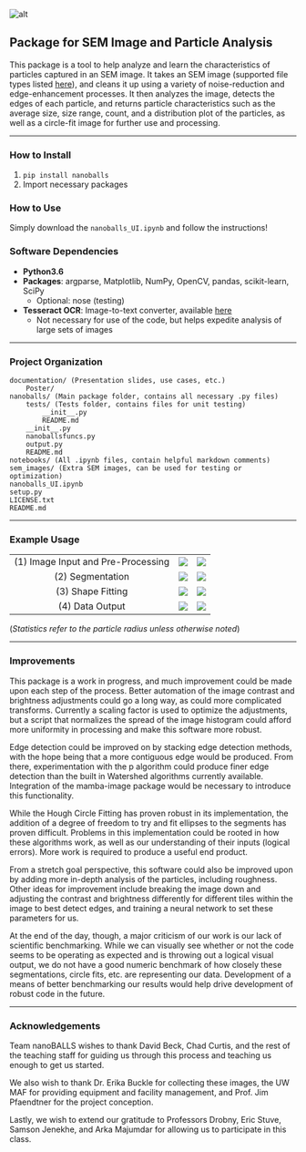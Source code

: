 ![alt](https://i.imgur.com/5IlGL9R.jpg)  
## Package for SEM Image and Particle Analysis
This package is a tool to help analyze and learn the characteristics of particles captured in an SEM image. It takes an SEM image (supported file types listed [here](https://docs.opencv.org/3.0-beta/modules/imgcodecs/doc/reading_and_writing_images.html#imread)), and cleans it up using a variety of noise-reduction and edge-enhancement processes. It then analyzes the image, detects the edges of each particle, and returns particle characteristics such as the average size, size range, count, and a distribution plot of the particles, as well as a circle-fit image for further use and processing. 

---

### How to Install
1. `pip install nanoballs`
2. Import necessary packages

### How to Use
Simply download the `nanoballs_UI.ipynb` and follow the instructions!

### Software Dependencies
* __Python3.6__
* __Packages__: argparse, Matplotlib, NumPy, OpenCV, pandas, scikit-learn, SciPy
    * Optional: nose (testing)
* __Tesseract OCR__: Image-to-text converter, available [here](https://pypi.org/project/pytesseract/)
    * Not necessary for use of the code, but helps expedite analysis of large sets of images
    
---

### Project Organization
```
documentation/ (Presentation slides, use cases, etc.)
    Poster/
nanoballs/ (Main package folder, contains all necessary .py files)
    tests/ (Tests folder, contains files for unit testing)
        __init__.py
        README.md
    __init__.py
    nanoballsfuncs.py
    output.py
    README.md
notebooks/ (All .ipynb files, contain helpful markdown comments)
sem_images/ (Extra SEM images, can be used for testing or optimization)
nanoballs_UI.ipynb
setup.py
LICENSE.txt
README.md

```

---

### Example Usage
|     |     |     |
|:---:|:---:|:---:|
| (1) Image Input and Pre-Processing | ![](https://imgur.com/iYQr9SA.jpg) | ![](https://imgur.com/q0LIoAy.jpg) |
| (2) Segmentation | ![](https://i.imgur.com/xNhUkoP.jpg) | ![](https://imgur.com/qXAATw7.jpg) |
| (3) Shape Fitting | ![](https://imgur.com/ha1j9Ut.jpg) | ![](https://imgur.com/genut41.jpg) |
| (4) Data Output | ![](https://imgur.com/RTWHMLR.jpg) | ![](https://imgur.com/T8zl76j.jpg) |

(_Statistics refer to the particle radius unless otherwise noted_) 

---

### Improvements 
This package is a work in progress, and much improvement could be made upon each step of the process. Better automation of the image contrast and brightness adjustments could go a long way, as could more complicated transforms. Currently a scaling factor is used to optimize the adjustments, but a script that normalizes the spread of the image histogram could afford more uniformity in processing and make this software more robust.

Edge detection could be improved on by stacking edge detection methods, with the hope being that a more contiguous edge would be produced. From there, experimentation with the p algorithm could produce finer edge detection than the built in Watershed algorithms currently available. Integration of the mamba-image package would be necessary to introduce this functionality.

While the Hough Circle Fitting has proven robust in its implementation, the addition of a degree of freedom to try and fit ellipses to the segments has proven difficult. Problems in this implementation could be rooted in how these algorithms work, as well as our understanding of their inputs (logical errors). More work is required to produce a useful end product.

From a stretch goal perspective, this software could also be improved upon by adding more in-depth analysis of the particles, including roughness. Other ideas for improvement include breaking the image down and adjusting the contrast and brightness differently for different tiles within the image to best detect edges, and training a neural network to set these parameters for us.

At the end of the day, though, a major criticism of our work is our lack of scientific benchmarking. While we can visually see whether or not the code seems to be operating as expected and is throwing out a logical visual output, we do not have a good numeric benchmark of how closely these segmentations, circle fits, etc. are representing our data. Development of a means of better benchmarking our results would help drive development of robust code in the future.

---

### Acknowledgements
Team nanoBALLS wishes to thank David Beck, Chad Curtis, and the rest of the teaching staff for guiding us through this process and teaching us enough to get us started.

We also wish to thank Dr. Erika Buckle for collecting these images, the UW MAF for providing equipment and facility management, and Prof. Jim Pfaendtner for the project conception.

Lastly, we wish to extend our gratitude to Professors Drobny, Eric Stuve, Samson Jenekhe, and Arka Majumdar for allowing us to participate in this class.
